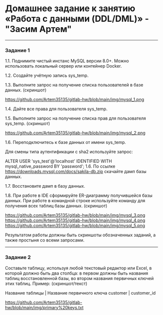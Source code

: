 # Домашнее задание к занятию  «Работа с данными (DDL/DML)» - "Засим Артем"


---

### Задание 1

1.1. Поднимите чистый инстанс MySQL версии 8.0+. Можно использовать локальный сервер или контейнер Docker.

1.2. Создайте учётную запись sys_temp.

1.3. Выполните запрос на получение списка пользователей в базе данных. (скриншот)

https://github.com/Artem35135/gitlab-hw/blob/main/img/mysql_1.png

1.4. Дайте все права для пользователя sys_temp.

1.5. Выполните запрос на получение списка прав для пользователя sys_temp. (скриншот)

https://github.com/Artem35135/gitlab-hw/blob/main/img/mysql_2.png

1.6. Переподключитесь к базе данных от имени sys_temp.

Для смены типа аутентификации с sha2 используйте запрос:

ALTER USER 'sys_test'@'localhost' IDENTIFIED WITH mysql_native_password BY 'password';
1.6. По ссылке https://downloads.mysql.com/docs/sakila-db.zip скачайте дамп базы данных.

1.7. Восстановите дамп в базу данных.

1.8. При работе в IDE сформируйте ER-диаграмму получившейся базы данных. При работе в командной строке используйте команду для получения всех таблиц базы данных. (скриншот)

https://github.com/Artem35135/gitlab-hw/blob/main/img/mysql_3.png
https://github.com/Artem35135/gitlab-hw/blob/main/img/mysql_4.png
https://github.com/Artem35135/gitlab-hw/blob/main/img/mysql_5.png

Результатом работы должны быть скриншоты обозначенных заданий, а также простыня со всеми запросами.

---

### Задание 2

Составьте таблицу, используя любой текстовый редактор или Excel, в которой должно быть два столбца: в первом должны быть названия таблиц восстановленной базы, во втором названия первичных ключей этих таблиц. Пример: (скриншот/текст)

Название таблицы | Название первичного ключа
customer         | customer_id

https://github.com/Artem35135/gitlab-hw/blob/main/img/primary%20keys.txt

